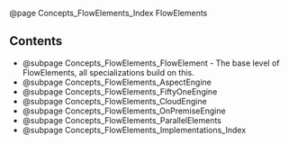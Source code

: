 @page Concepts_FlowElements_Index FlowElements

## Contents

* @subpage Concepts_FlowElements_FlowElement - The base level of FlowElements, all specializations build on this.
* @subpage Concepts_FlowElements_AspectEngine
* @subpage Concepts_FlowElements_FiftyOneEngine
* @subpage Concepts_FlowElements_CloudEngine
* @subpage Concepts_FlowElements_OnPremiseEngine
* @subpage Concepts_FlowElements_ParallelElements
* @subpage Concepts_FlowElements_Implementations_Index

